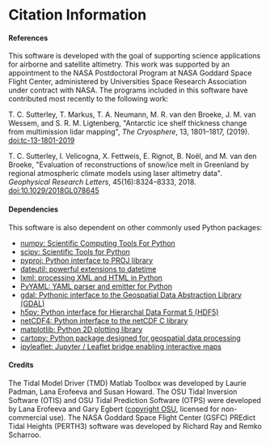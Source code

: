 Citation Information
====================

#### References
This software is developed with the goal of supporting science applications for
airborne and satellite altimetry. This work was supported by an appointment to
the NASA Postdoctoral Program at NASA Goddard Space Flight Center, administered
by Universities Space Research Association under contract with NASA. The
programs included in this software have contributed most recently to the
following work:

T. C. Sutterley, T. Markus, T. A. Neumann, M. R. van den Broeke, J. M. van Wessem, and S. R. M. Ligtenberg,
"Antarctic ice shelf thickness change from multimission lidar mapping", *The Cryosphere*,
13, 1801–1817, (2019). [doi:tc-13-1801-2019](https://doi.org/10.5194/tc-13-1801-2019)

T. C. Sutterley, I. Velicogna, X. Fettweis, E. Rignot, B. No&euml;l, and M. van den Broeke,
"Evaluation of reconstructions of snow/ice melt in Greenland by regional
atmospheric climate models using laser altimetry data". *Geophysical Research Letters*,
45(16):8324–8333, 2018. [doi:10.1029/2018GL078645](https://doi.org/10.1029/2018GL078645)

#### Dependencies
This software is also dependent on other commonly used Python packages:
- [numpy: Scientific Computing Tools For Python](https://www.numpy.org)  
- [scipy: Scientific Tools for Python](https://www.scipy.org/)  
- [pyproj: Python interface to PROJ library](https://pypi.org/project/pyproj/)  
- [dateutil: powerful extensions to datetime](https://dateutil.readthedocs.io/en/stable/)  
- [lxml: processing XML and HTML in Python](https://pypi.python.org/pypi/lxml)  
- [PyYAML: YAML parser and emitter for Python](https://github.com/yaml/pyyaml)  
- [gdal: Pythonic interface to the Geospatial Data Abstraction Library (GDAL)](https://pypi.python.org/pypi/GDAL)  
- [h5py: Python interface for Hierarchal Data Format 5 (HDF5)](https://www.h5py.org/)  
- [netCDF4: Python interface to the netCDF C library](https://unidata.github.io/netcdf4-python/)  
- [matplotlib: Python 2D plotting library](https://matplotlib.org/)  
- [cartopy: Python package designed for geospatial data processing](https://scitools.org.uk/cartopy/docs/latest/)  
- [ipyleaflet: Jupyter / Leaflet bridge enabling interactive maps](https://github.com/jupyter-widgets/ipyleaflet)  

#### Credits
The Tidal Model Driver (TMD) Matlab Toolbox was developed by Laurie Padman, Lana Erofeeva and Susan Howard.
The OSU Tidal Inversion Software (OTIS) and OSU Tidal Prediction Software (OTPS) were developed by Lana Erofeeva and Gary Egbert ([copyright OSU](http://volkov.oce.orst.edu/tides/COPYRIGHT.pdf), licensed for non-commercial use).
The NASA Goddard Space Flight Center (GSFC) PREdict Tidal Heights (PERTH3) software was developed by Richard Ray and Remko Scharroo.  
